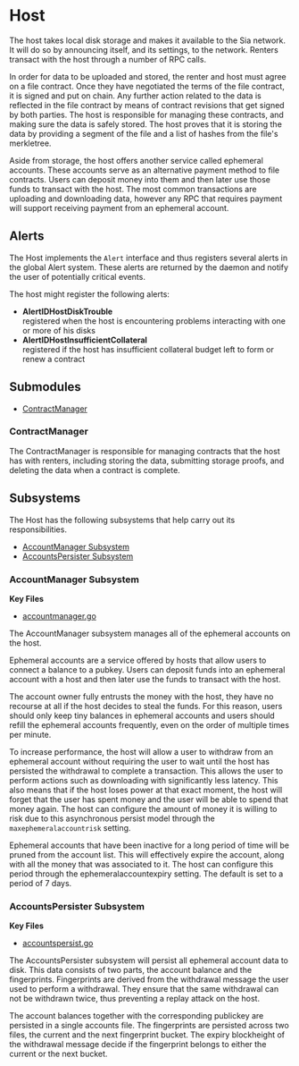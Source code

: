 # Host
The host takes local disk storage and makes it available to the Sia network. It
will do so by announcing itself, and its settings, to the network. Renters
transact with the host through a number of RPC calls.

In order for data to be uploaded and stored, the renter and host must agree on a
file contract. Once they have negotiated the terms of the file contract, it is
signed and put on chain. Any further action related to the data is reflected in
the file contract by means of contract revisions that get signed by both
parties. The host is responsible for managing these contracts, and making sure
the data is safely stored. The host proves that it is storing the data by
providing a segment of the file and a list of hashes from the file's merkletree.

Aside from storage, the host offers another service called ephemeral accounts.
These accounts serve as an alternative payment method to file contracts. Users
can deposit money into them and then later use those funds to transact with the
host. The most common transactions are uploading and downloading data, however
any RPC that requires payment will support receiving payment from an ephemeral
account.

## Alerts

The Host implements the `Alert` interface and thus registers several alerts in
the global Alert system. These alerts are returned by the daemon and notify the
user of potentially critical events.

The host might register the following alerts:
- **AlertIDHostDiskTrouble**\
  registered when the host is encountering problems interacting with one or more
  of his disks
- **AlertIDHostInsufficientCollateral**\
  registered if the host has insufficient collateral budget left to form or
  renew a contract

## Submodules

 - [ContractManager](./contractmanager/README.md)

### ContractManager

The ContractManager is responsible for managing contracts that the host has with
renters, including storing the data, submitting storage proofs, and deleting the
data when a contract is complete.

## Subsystems

The Host has the following subsystems that help carry out its responsibilities.
 - [AccountManager Subsystem](#accountmanager-subsystem)
 - [AccountsPersister Subsystem](#accountspersister-subsystem)

### AccountManager Subsystem

**Key Files**
 - [accountmanager.go](./accountmanager.go)

The AccountManager subsystem manages all of the ephemeral accounts on the host.
	
Ephemeral accounts are a service offered by hosts that allow users to connect a
balance to a pubkey. Users can deposit funds into an ephemeral account with a
host and then later use the funds to transact with the host.

The account owner fully entrusts the money with the host, they have no recourse
at all if the host decides to steal the funds. For this reason, users should
only keep tiny balances in ephemeral accounts and users should refill the
ephemeral accounts frequently, even on the order of multiple times per minute.

To increase performance, the host will allow a user to withdraw from an
ephemeral account without requiring the user to wait until the host has
persisted the withdrawal to complete a transaction. This allows the user to
perform actions such as downloading with significantly less latency. This also
means that if the host loses power at that exact moment, the host will forget
that the user has spent money and the user will be able to spend that money
again. The host can configure the amount of money it is willing to risk due to
this asynchronous persist model through the `maxephemeralaccountrisk` setting.

Ephemeral accounts that have been inactive for a long period of time will be
pruned from the account list. This will effectively expire the account, along
with all the money that was associated to it. The host can configure this period
through the ephemeralaccountexpiry setting. The default is set to a period of 7
days.

### AccountsPersister Subsystem

**Key Files**
 - [accountspersist.go](./accountspersist.go)

The AccountsPersister subsystem will persist all ephemeral account data to disk.
This data consists of two parts, the account balance and the fingerprints.
Fingerprints are derived from the withdrawal message the user used to perform a
withdrawal. They ensure that the same withdrawal can not be withdrawn twice,
thus preventing a replay attack on the host.

The account balances together with the corresponding publickey are persisted in
a single accounts file. The fingerprints are persisted across two files, the
current and the next fingerprint bucket. The expiry blockheight of the
withdrawal message decide if the fingerprint belongs to either the current or
the next bucket.
